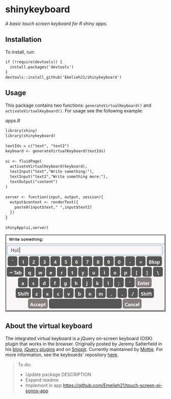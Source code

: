 # shinykeyboard
_A basic touch screen keyboard for R shiny apps._


## Installation

To install, run:
```
if (!require(devtools)) {
  install.packages('devtools')
}
devtools::install_github('Emelieh21/shinykeyboard')
```

## Usage

This package contains two functions: `generateVirtualKeyboard()` and `activateVirtualKeyboard()`. For usage see the following example:

_apps.R_
```
library(shiny)
library(shinykeyboard)

textIds = c("text", "text2")
keyboard <- generateVirtualKeyboard(textIds)

ui <- fluidPage(
  activateVirtualKeyboard(keyboard),
  textInput("text","Write something:"),
  textInput("text2","Write something more:"),
  textOutput("content")
)

server <- function(input, output, session){
  output$content <- renderText({
    paste0(input$text," ",input$text2)
  })
}

shinyApp(ui,server)
```


![image](/assets/screenshot.png)



## About the virtual keyboard

The integrated virtual keyboard is a jQuery on-screen keyboard (OSK) plugin that works in the browser. Originally posted by Jeremy Satterfield in his [blog](http://jsatt.blogspot.com/2010/01/on-screen-keyboard-widget-using-jquery.html), [jQuery plugins](http://plugins.jquery.com/project/virtual_keyboard) and on [Snipplr](http://snipplr.com/view/21577/virtual-keyboard-widget/). Currently maintained by [Mottie](https://github.com/Mottie/Keyboard). For more information, see the keyboards' repository [here](https://github.com/Mottie/Keyboard). 



> To do:
>
> * Update package DESCRIPTION
> * Expand readme
> * Implement in app https://github.com/Emelieh21/touch-screen-pi-sonos-app